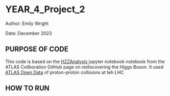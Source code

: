 # YEAR_4_Project_2
Author: Emily Wright

Date: December 2023

## PURPOSE OF CODE
This code is based on the [HZZAnalysis](https://github.com/atlas-outreach-data-tools/notebooks-collection-opendata/blob/master/13-TeV-examples/uproot_python/HZZAnalysis.ipynb) jupyter notebook notebook from the ATLAS Collboration GitHub page on rediscovering the Higgs Boson.
It used [ATLAS Open Data](http://opendata.atlas.cern) of proton-proton collisions at teh LHC 

## HOW TO RUN

